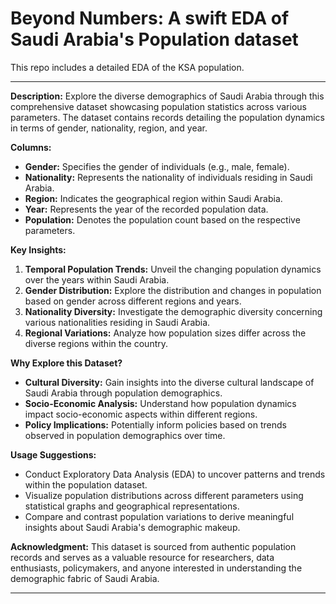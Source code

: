# Beyond Numbers: A swift EDA of Saudi Arabia's Population dataset
This repo includes a detailed EDA of the KSA population.


---

**Description:**
Explore the diverse demographics of Saudi Arabia through this comprehensive dataset showcasing population statistics across various parameters. The dataset contains records detailing the population dynamics in terms of gender, nationality, region, and year.

**Columns:**
- **Gender:** Specifies the gender of individuals (e.g., male, female).
- **Nationality:** Represents the nationality of individuals residing in Saudi Arabia.
- **Region:** Indicates the geographical region within Saudi Arabia.
- **Year:** Represents the year of the recorded population data.
- **Population:** Denotes the population count based on the respective parameters.

**Key Insights:**
1. **Temporal Population Trends:** Unveil the changing population dynamics over the years within Saudi Arabia.
2. **Gender Distribution:** Explore the distribution and changes in population based on gender across different regions and years.
3. **Nationality Diversity:** Investigate the demographic diversity concerning various nationalities residing in Saudi Arabia.
4. **Regional Variations:** Analyze how population sizes differ across the diverse regions within the country.

**Why Explore this Dataset?**
- **Cultural Diversity:** Gain insights into the diverse cultural landscape of Saudi Arabia through population demographics.
- **Socio-Economic Analysis:** Understand how population dynamics impact socio-economic aspects within different regions.
- **Policy Implications:** Potentially inform policies based on trends observed in population demographics over time.

**Usage Suggestions:**
- Conduct Exploratory Data Analysis (EDA) to uncover patterns and trends within the population dataset.
- Visualize population distributions across different parameters using statistical graphs and geographical representations.
- Compare and contrast population variations to derive meaningful insights about Saudi Arabia's demographic makeup.

**Acknowledgment:**
This dataset is sourced from authentic population records and serves as a valuable resource for researchers, data enthusiasts, policymakers, and anyone interested in understanding the demographic fabric of Saudi Arabia.

---
